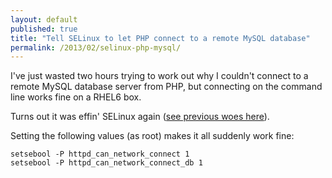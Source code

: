 ```yaml
---
layout: default
published: true
title: "Tell SELinux to let PHP connect to a remote MySQL database"
permalink: /2013/02/selinux-php-mysql/
---
```


I've just wasted two hours trying to work out why I couldn't connect to a remote MySQL database server from PHP, but connecting on the command line works fine on a RHEL6 box.

Turns out it was effin' SELinux again ([see previous woes here](http://alexbilbie.com/2013/02/making-apache-selinux-play-nice/)).

Setting the following values (as root) makes it all suddenly work fine:

<pre><code data-language="shell">setsebool -P httpd_can_network_connect 1
setsebool -P httpd_can_network_connect_db 1
</code></pre>